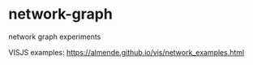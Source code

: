 # network-graph
network graph experiments

VISJS examples: https://almende.github.io/vis/network_examples.html